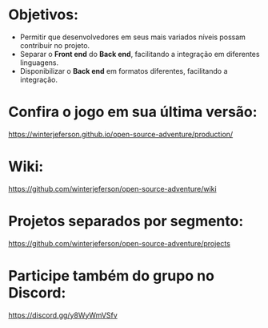 # **Objetivos:**
* Permitir que desenvolvedores em seus mais variados níveis possam contribuir no projeto.
* Separar o **Front end** do **Back end**, facilitando a integração em diferentes linguagens.
* Disponibilizar o **Back end** em formatos diferentes, facilitando a integração.

# **Confira o jogo em sua última versão:**
https://winterjeferson.github.io/open-source-adventure/production/

# **Wiki:**
https://github.com/winterjeferson/open-source-adventure/wiki

# **Projetos separados por segmento:**
https://github.com/winterjeferson/open-source-adventure/projects

# **Participe também do grupo no Discord:**
https://discord.gg/y8WyWmVSfv
